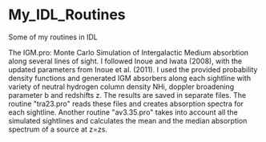 # My_IDL_Routines
Some of my routines in IDL 

The IGM.pro:
Monte Carlo Simulation of Intergalactic Medium absorbtion along several lines of sight. I followed Inoue and Iwata (2008), with the updated parameters from Inoue et al. (2011). 
I used the provided probability density functions and generated IGM absorbers along each sightline with variety of neutral hydrogen column density NHi, doppler broadening parameter b and redshifts z. 
The results are saved in separate files. The routine "tra23.pro" reads these files and creates absorption spectra for each sightline. 
Another routine "av3.35.pro" takes into account all the simulated sightlines and calculates the mean and the median absorption spectrum of a source at z=zs.

